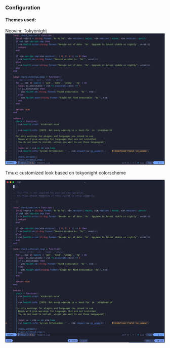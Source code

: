 ### Configuration

#### Themes used:
Neovim: Tokyonight
![nvim](nvim.png)

Tmux: customized look based on tokyonight colorscheme

![tmux](tmux.png)

